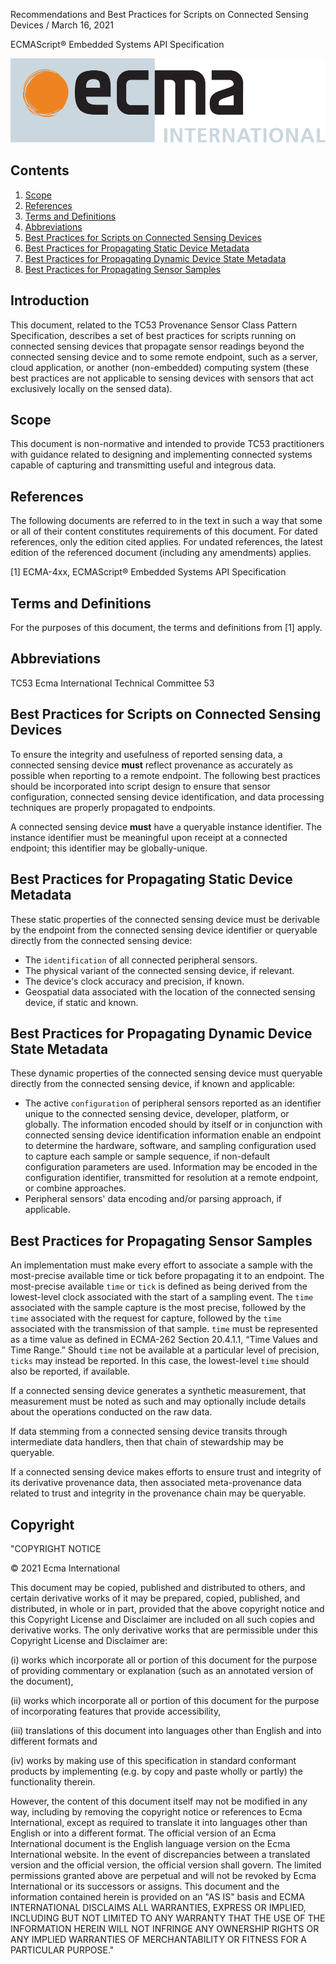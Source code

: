 <p></p>
<p id="subtitle">Recommendations and Best Practices for Scripts on Connected Sensing Devices / March 16, 2021</p>
<p id="title">ECMAScript® Embedded Systems API Specification</p>

<img src="../../web/assets/ecma-logo.svg">

## Contents

1. [Scope](#scope)
2. [References](#references)
3. [Terms and Definitions](#termsanddefs)
4. [Abbreviations](#abbreviations)
5. [Best Practices for Scripts on Connected Sensing Devices](#bpscsd)
6. [Best Practices for Propagating Static Device Metadata](#bppsdm)
7. [Best Practices for Propagating Dynamic Device State Metadata](#bpddsm)
8. [Best Practices for Propagating Sensor Samples](#bppss)

## Introduction<a name="introduction"></a>

This document, related to the TC53 Provenance Sensor Class Pattern Specification, describes a set of best practices for scripts running on connected sensing devices that propagate sensor readings beyond the connected sensing device and to some remote endpoint, such as a server, cloud application, or another (non-embedded) computing system (these best practices are not applicable to sensing devices with sensors that act exclusively locally on the sensed data). 

<!-- This Ecma Technical Report was developed by Technical Committee 53 and was adopted by the General Assembly of <month> <year>. -->

## Scope<a name="scope"></a>

This document is non-normative and intended to provide TC53 practitioners with guidance related to designing and implementing connected systems capable of capturing and transmitting useful and integrous data. 

## References<a name="references"></a>
The following documents are referred to in the text in such a way that some or all of their content constitutes requirements of this document. For dated references, only the edition cited applies. For undated references, the latest edition of the referenced document (including any amendments) applies.

[1] ECMA-4xx, ECMAScript® Embedded Systems API Specification

## Terms and Definitions<a name="termsanddefs"></a>
For the purposes of this document, the terms and definitions from [1] apply.

<a id="abbreviations"></a>
## Abbreviations
TC53        Ecma International Technical Committee 53

## Best Practices for Scripts on Connected Sensing Devices<a name="bpscsd"></a>

To ensure the integrity and usefulness of reported sensing data, a connected sensing device **must** reflect provenance as accurately as possible when reporting to a remote endpoint. The following best practices should be incorporated into script design to ensure that sensor configuration, connected sensing device identification, and data processing techniques are properly propagated to endpoints. 

A connected sensing device **must** have a queryable instance identifier. The instance identifier must be meaningful upon receipt at a connected endpoint; this identifier may be globally-unique. 

## Best Practices for Propagating Static Device Metadata<a name="bppsdm"></a>

These static properties of the connected sensing device must be derivable by the endpoint from the connected sensing device identifier or queryable directly from the connected sensing device: 
 - The `identification` of all connected peripheral sensors.
 - The physical variant of the connected sensing device, if relevant.
 - The device's clock accuracy and precision, if known.
 - Geospatial data associated with the location of the connected sensing device, if static and known.

## Best Practices for Propagating Dynamic Device State Metadata<a name="bpddsm"></a>

These dynamic properties of the connected sensing device must queryable directly from the connected sensing device, if known and applicable: 
 - The active `configuration` of peripheral sensors reported as an identifier unique to the connected sensing device, developer, platform, or globally. The information encoded should by itself or in conjunction with connected sensing device identification information enable an endpoint to determine the hardware, software, and  sampling configuration used to capture each sample or sample sequence, if non-default configuration parameters are used. Information may be encoded in the configuration identifier, transmitted for resolution at a remote endpoint, or combine approaches. 
 - Peripheral sensors' data encoding and/or parsing approach, if applicable.

## Best Practices for Propagating Sensor Samples<a name="bppss"></a>

An implementation must make every effort to associate a sample with the most-precise available time or tick before propagating it to an endpoint. The most-precise available `time` or `tick` is defined as being derived from the lowest-level clock associated with the start of a sampling event. The `time` associated with the sample capture is the most precise, followed by the `time` associated with the request for capture, followed by the `time` associated with the transmission of that sample. `time` must be represented as a time value as defined in ECMA-262 Section 20.4.1.1, “Time Values and Time Range.” Should `time` not be available at a particular level of precision, `ticks` may instead be reported. In this case, the lowest-level `time` should also be reported, if available. 

If a connected sensing device generates a synthetic measurement, that measurement must be noted as such and may optionally include details about the operations conducted on the raw data. 

If data stemming from a connected sensing device transits through intermediate data handlers, then that chain of stewardship may be queryable. 

If a connected sensing device makes efforts to ensure trust and integrity of its derivative provenance data, then associated meta-provenance data related to trust and integrity in the provenance chain may be queryable. 

<a id="copyright"></a>
## Copyright

"COPYRIGHT NOTICE

© 2021 Ecma International

This document may be copied, published and distributed to others, and certain derivative works of it may be prepared, copied, published, and distributed, in whole or in part, provided that the above copyright notice and this Copyright License and Disclaimer are included on all such copies and derivative works. The only derivative works that are permissible under this Copyright License and Disclaimer are: 

(i)	works which incorporate all or portion of this document for the purpose of providing commentary or explanation (such as an annotated version of the document),

(ii)	works which incorporate all or portion of this document for the purpose of incorporating features that provide accessibility,

(iii)	translations of this document into languages other than English and into different formats and

(iv)	works by making use of this specification in standard conformant products by implementing (e.g. by copy and paste wholly or partly) the functionality therein.

However, the content of this document itself may not be modified in any way, including by removing the copyright notice or references to Ecma International, except as required to translate it into languages other than English or into a different format.
The official version of an Ecma International document is the English language version on the Ecma International website. In the event of discrepancies between a translated version and the official version, the official version shall govern.
The limited permissions granted above are perpetual and will not be revoked by Ecma International or its successors or assigns.
This document and the information contained herein is provided on an "AS IS" basis and ECMA INTERNATIONAL DISCLAIMS ALL WARRANTIES, EXPRESS OR IMPLIED, INCLUDING BUT NOT LIMITED TO ANY WARRANTY THAT THE USE OF THE INFORMATION HEREIN WILL NOT INFRINGE ANY OWNERSHIP RIGHTS OR ANY IMPLIED WARRANTIES OF MERCHANTABILITY OR FITNESS FOR A PARTICULAR PURPOSE."
